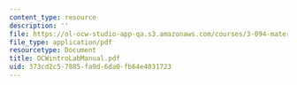 ```yaml
---
content_type: resource
description: ''
file: https://ol-ocw-studio-app-qa.s3.amazonaws.com/courses/3-094-materials-in-human-experience-spring-2004/373cd2c57885fa9d6da0fb64e4031723_OCWintroLabManual.pdf
file_type: application/pdf
resourcetype: Document
title: OCWintroLabManual.pdf
uid: 373cd2c5-7885-fa9d-6da0-fb64e4031723
---
```


